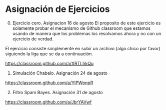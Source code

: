 # Asignación de Ejercicios

0. Ejercicio cero. Asignacion 16 de agosto
El proposito de este ejercicio es solamente probar el mecanismo de Github classroom que estamos usando de manera que los problemas los resolvamos ahora y no con un ejercicio de verdad.


El ejercicio consiste simplemente en subir un archivo (algo chico por favor) siguiendo la liga que se da a continuación.

https://classroom.github.com/a/XRTLhkQu


1. Simulación Chabelo. Asignación 24 de agosto

https://classroom.github.com/a/YlPWonpR

2. Filtro Spam Bayes. Asignación 31 de agosto

https://classroom.github.com/a/JbrYAVwf
